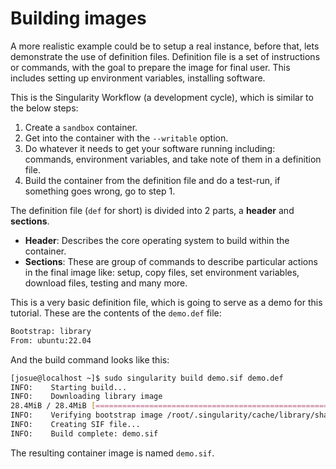 # Building images

A more realistic example could be to setup a real instance, before that, lets demonstrate the use of definition files. Definition file is a set of instructions or commands, with the goal to prepare the image for final user. This includes setting up environment variables, installing software.

This is the Singularity Workflow (a development cycle), which is similar to the below steps:

1. Create a `sandbox` container.
2. Get into the container with the `--writable` option.
3. Do whatever it needs to get your software running including: commands, environment variables, and take note of them in a definition file.
4. Build the container from the definition file and do a test-run, if something goes wrong, go to step 1.

The definition file (`def` for short) is divided into 2 parts, a **header** and **sections**.

* **Header**: Describes the core operating system to build within the container.
* **Sections**: These are group of commands to describe particular actions in the final image like: setup, copy files, set environment variables, download files, testing and many more.

This is a very basic definition file, which is going to serve as a demo for this tutorial. These are the contents of the `demo.def` file:

```bash
Bootstrap: library
From: ubuntu:22.04
```

And the build command looks like this:

```bash
[josue@localhost ~]$ sudo singularity build demo.sif demo.def
INFO:    Starting build...
INFO:    Downloading library image
28.4MiB / 28.4MiB [===================================================================] 100 % 3.4 MiB/s 0s
INFO:    Verifying bootstrap image /root/.singularity/cache/library/sha256.7a63c...98b
INFO:    Creating SIF file...
INFO:    Build complete: demo.sif
```

The resulting container image is named `demo.sif`.
